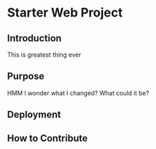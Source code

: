 # Starter Web Project

## Introduction
This is greatest thing ever

## Purpose
HMM I wonder what I changed? What could it be?

## Deployment

## How to Contribute